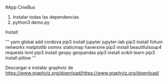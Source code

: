 #App CineBus

1. Instalar todas las dependencias
2. python3 demo.py


Install:

'''
yarn global add cordova
pip3 install jupyter jupyter-lab
pip3 install folium networkx matplotlib osmnx staticmap haversine
pip3 install beautifulsoup4 requests lxml
pip3 install geopy geopandas
pip3 install scikit-learn
pip3 install pillow
'''

Descargar e instalar graphviz de https://www.graphviz.org/download/https://www.graphviz.org/download/